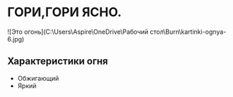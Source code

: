 # ГОРИ,ГОРИ ЯСНО.
![Это огонь](C:\Users\Aspire\OneDrive\Рабочий стол\Burn\kartinki-ognya-6.jpg)
## Характеристики огня
- Обжигающий
- Яркий
